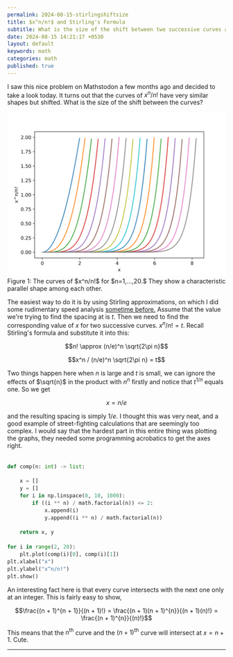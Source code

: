 ```yaml
---
permalink: 2024-08-15-stirlingshiftsize
title: $x^n/n!$ and Stirling's Formula 
subtitle: What is the size of the shift between two successive curves and how do you show that they intersect at integer points? 
date: 2024-08-15 14:21:17 +0530
layout: default
keywords: math
categories: math
published: true
---
```


I saw this nice problem on Mathstodon a few months ago and decided to take a look today. It turns out that the curves of $x^n/n!$ have very similar shapes but shifted. What is the size of the shift between the curves? 

<div class='figure'>
    <img src="/assets/images/stirling.svg"/>
    <div class='caption'>
        <span class='caption-label'>Figure 1: </span> The curves of $x^n/n!$ for $n=1,...,20.$ They show a characteristic parallel shape among each other.
    </div>
</div>

The easiest way to do it is by using Stirling approximations, on which I did some
rudimentary speed analysis <a
href="https://gist.github.com/kyscg/b5f90f5162582f86197ddd7a391ad471">sometime
before.</a> Assume that the value we're trying to find the spacing at is $t.$
Then we need to find the corresponding value of $x$ for two successive curves. $x^n
/ n! = t.$ Recall Stirling's formula and substitute it into this:

$$n! \approx
(n/e)^n \sqrt{2\pi n}$$

$$x^n / (n/e)^n \sqrt{2\pi n} = t$$

Two things happen here
when $n$ is large and $t$ is small, we can ignore the effects of $\sqrt{n}$ in the
product with $n^{n}$ firstly and notice that $t^{1/n}$ equals one. So we get

$$x =
n/e$$

and the resulting spacing is simply $1/e.$ I thought this was very neat, and a
good example of street-fighting calculations that are seemingly too complex. I would
say that the hardest part in this entire thing was plotting the graphs, they needed
some programming acrobatics to get the axes right.

```python

def comp(n: int) -> list:
    
    x = []
    y = []
    for i in np.linspace(0, 10, 1000):
        if ((i ** n) / math.factorial(n)) <= 2:
            x.append(i)
            y.append((i ** n) / math.factorial(n))
    
    return x, y

for i in range(2, 20):
    plt.plot(comp(i)[0], comp(i)[1])
plt.xlabel("x")
plt.ylabel("x^n/n!")
plt.show()
```

An interesting fact here is that every curve intersects with the next one only at an
integer. This is fairly easy to show,

$$\frac{(n + 1)^{n + 1}}{(n + 1)!} = \frac{(n +
1)(n + 1)^{n}}{(n + 1)(n)!} = \frac{(n + 1)^{n}}{(n)!}$$

This means that the
$n^{\text{th}}$ curve and the $(n + 1)^{\text{th}}$ curve will intersect at $x = n + 1.$
Cute.

---
